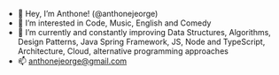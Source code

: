 - 👋 Hey, I’m Anthone! (@anthonejeorge)
- 👀 I’m interested in Code, Music, English and Comedy
- 🌱 I’m currently and constantly improving Data Structures, Algorithms, Design Patterns, Java Spring Framework, JS, Node and TypeScript, Architecture, Cloud, alternative programming approaches
- 📫 anthonejeorge@gmail.com
